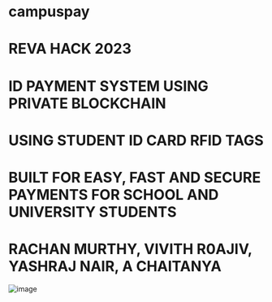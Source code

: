 # campuspay
# REVA HACK 2023
# ID PAYMENT SYSTEM USING PRIVATE BLOCKCHAIN
# USING STUDENT ID CARD RFID TAGS
# BUILT FOR EASY, FAST AND SECURE PAYMENTS FOR SCHOOL AND UNIVERSITY STUDENTS
# RACHAN MURTHY, VIVITH R0AJIV, YASHRAJ NAIR, A CHAITANYA
![image](https://github.com/user-attachments/assets/225bc06f-523c-4821-82de-ce493b9e111b)
